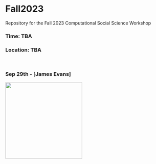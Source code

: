 # Fall2023
Repository for the Fall 2023 Computational Social Science Workshop
### Time: TBA
### Location: TBA

<br>

### Sep 29th - [James Evans]

<div><img src="https://macss.uchicago.edu/sites/macss.uchicago.edu/files/styles/columnwidth-wider/public/uploads/images/JamesEvans_0.jpg?itok=wYsSKKDu" width="240" height="240"></div>
